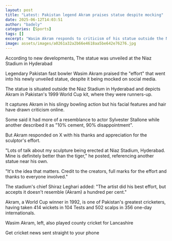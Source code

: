 ```yaml
---
layout: post
title: "Latest: Pakistan legend Akram praises statue despite mocking"
date: 2025-06-12T14:03:51
author: "badely"
categories: [Sports]
tags: []
excerpt: "Wasim Akram responds to criticism of his statue outside the Niaz Stadium, thanking the artist for their effort."
image: assets/images/a0261a32a2b66e4618aa5be642e76276.jpg
---
```


According to new developments, The statue was unveiled at the Niaz Stadium in Hyderabad

Legendary Pakistan fast bowler Wasim Akram praised the "effort" that went into his newly unveiled statue, despite it being mocked on social media. 

The statue is situated outside the Niaz Stadium in Hyderabad and depicts Akram in Pakistan's 1999 World Cup kit, where they were runners-up. 

It captures Akram in his slingy bowling action but his facial features and hair have drawn criticism online. 

Some said it had more of a resemblance to actor Sylvester Stallone while another described it as "10% cement, 90% disappointment".

But Akram responded on X with his thanks and appreciation for the sculptor's effort. 

"Lots of talk about my sculpture being erected at Niaz Stadium, Hyderabad. Mine is definitely better than the tiger," he posted, referencing another statue near his own. 

"It's the idea that matters. Credit to the creators, full marks for the effort and thanks to everyone involved."

The stadium's chief Shiraz Leghari added: "The artist did his best effort, but accepts it doesn't resemble (Akram) a hundred per cent." 

Akram, a World Cup winner in 1992, is one of Pakistan's greatest cricketers, having taken 414 wickets in 104 Tests and 502 scalps in 356 one-day internationals.

Wasim Akram, left, also played county cricket for Lancashire

Get cricket news sent straight to your phone

